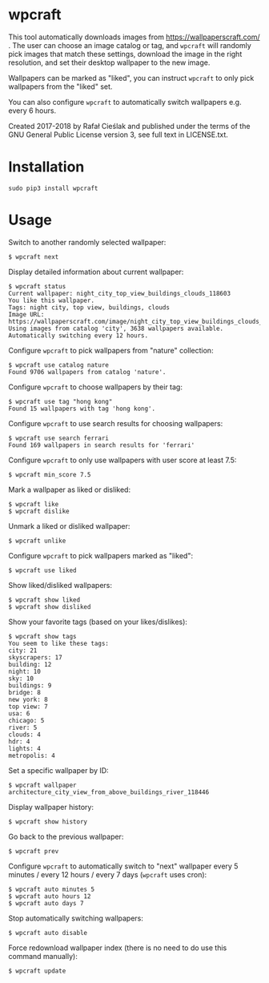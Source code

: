 wpcraft
===

This tool automatically downloads images from https://wallpaperscraft.com/ . The user can choose an image catalog or tag, and `wpcraft` will randomly pick images that match these settings, download the image in the right resolution, and set their desktop wallpaper to the new image.

Wallpapers can be marked as "liked", you can instruct `wpcraft` to only pick wallpapers from the "liked" set.

You can also configure `wpcraft` to automatically switch wallpapers e.g. every 6 hours.

Created 2017-2018 by Rafał Cieślak and published under the terms of the GNU General Public License version 3, see full text in LICENSE.txt.

Installation
===

```
sudo pip3 install wpcraft
```

Usage
===

Switch to another randomly selected wallpaper:

```
$ wpcraft next
```

Display detailed information about current wallpaper:

```
$ wpcraft status
Current wallpaper: night_city_top_view_buildings_clouds_118603
You like this wallpaper.
Tags: night city, top view, buildings, clouds
Image URL: https://wallpaperscraft.com/image/night_city_top_view_buildings_clouds_118603_1920x1080.jpg
Using images from catalog 'city', 3638 wallpapers available.
Automatically switching every 12 hours.
```

Configure `wpcraft` to pick wallpapers from "nature" collection:

```
$ wpcraft use catalog nature
Found 9706 wallpapers from catalog 'nature'.
```

Configure `wpcraft` to choose wallpapers by their tag:

```
$ wpcraft use tag "hong kong"
Found 15 wallpapers with tag 'hong kong'.
```

Configure `wpcraft` to use search results for choosing wallpapers:

```
$ wpcraft use search ferrari
Found 169 wallpapers in search results for 'ferrari'
```

Configure `wpcraft` to only use wallpapers with user score at least 7.5:

```
$ wpcraft min_score 7.5
```

Mark a wallpaper as liked or disliked:

```
$ wpcraft like
$ wpcraft dislike
```

Unmark a liked or disliked wallpaper:

```
$ wpcraft unlike
```

Configure `wpcraft` to pick wallpapers marked as "liked":

```
$ wpcraft use liked
```

Show liked/disliked wallpapers:

```
$ wpcraft show liked
$ wpcraft show disliked
```

Show your favorite tags (based on your likes/dislikes):

```
$ wpcraft show tags
You seem to like these tags:
city: 21
skyscrapers: 17
building: 12
night: 10
sky: 10
buildings: 9
bridge: 8
new york: 8
top view: 7
usa: 6
chicago: 5
river: 5
clouds: 4
hdr: 4
lights: 4
metropolis: 4
```

Set a specific wallpaper by ID:

```
$ wpcraft wallpaper architecture_city_view_from_above_buildings_river_118446
```

Display wallpaper history:

```
$ wpcraft show history
```


Go back to the previous wallpaper:

```
$ wpcraft prev
```


Configure `wpcraft` to automatically switch to "next" wallpaper every 5 minutes / every 12 hours / every 7 days (`wpcraft` uses cron):

```
$ wpcraft auto minutes 5
$ wpcraft auto hours 12
$ wpcraft auto days 7
```

Stop automatically switching wallpapers:

```
$ wpcraft auto disable
```

Force redownload wallpaper index (there is no need to do use this command manually):

```
$ wpcraft update
```

